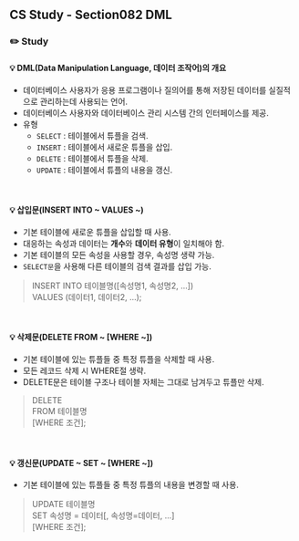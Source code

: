 ## CS Study - Section082 DML
### ✏️ Study
#### 💡 DML(Data Manipulation Language, 데이터 조작어)의 개요
- 데이터베이스 사용자가 응용 프로그램이나 질의어를 통해 저장된 데이터를 실질적으로 관리하는데 사용되는 언어.
- 데이터베이스 사용자와 데이터베이스 관리 시스템 간의 인터페이스를 제공.
- 유형
  - `SELECT` : 테이블에서 튜플을 검색.
  - `INSERT` : 테이블에서 새로운 튜플을 삽입.
  - `DELETE` : 테이블에서 튜플을 삭제.
  - `UPDATE` : 테이블에서 튜플의 내용을 갱신. 
<br>

#### 💡 삽입문(INSERT INTO ~ VALUES ~)
- 기본 테이블에 새로운 튜플을 삽입할 때 사용.
- 대응하는 속성과 데이터는 **개수**와 **데이터 유형**이 일치해야 함.
- 기본 테이블의 모든 속성을 사용할 경우, 속성명 생략 가능.
- `SELECT문`을 사용해 다른 테이블의 검색 결과를 삽입 가능.
> INSERT INTO 테이블명([속성명1, 속성명2, ...])<br>
> VALUES (데이터1, 데이터2, ...);
<br>

#### 💡 삭제문(DELETE FROM ~ [WHERE ~])
- 기본 테이블에 있는 튜플들 중 특정 튜플을 삭제할 때 사용.
- 모든 레코드 삭제 시 WHERE절 생략.
- DELETE문은 테이블 구조나 테이블 자체는 그대로 남겨두고 튜플만 삭제.
> DELETE<br>
> FROM 테이블명<br>
> [WHERE 조건];
<br>

#### 💡 갱신문(UPDATE ~ SET ~ [WHERE ~])
- 기본 테이블에 있는 튜플들 중 특정 튜플의 내용을 변경할 때 사용.
> UPDATE 테이블명<br>
> SET 속성명 = 데이터[, 속성명=데이터, ...]<br>
> [WHERE 조건];
